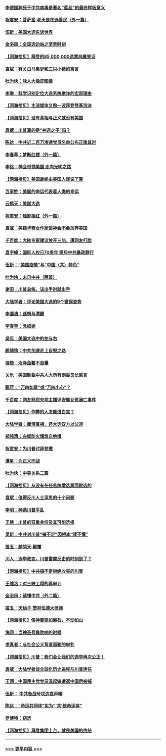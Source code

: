 #### [李偲嫣猝死于中共病毒是著名“蓝丝”的最终样板意义](../pages/nsc993/n12628812.md?t=12181604) 
#### [祝君安：菩萨蛮·老天是在选善民（外一篇）](../pages/nsc993/n12628793.md?t=12181604) 
#### [伍新：美国大选告诉世界](../pages/nsc993/n12628768.md?t=12181604) 
#### [金浴凤：全球选边站之至贵时刻](../pages/nsc993/n12627318.md?t=12181604) 
#### [【网海拾贝】拜登的85,000,000选票纯属笑话](../pages/nsc993/n12626569.md?t=12181604) 
#### [袁斌：有关白马黑驴和三只小猪的寓言](../pages/nsc993/n12626198.md?t=12181604) 
#### [吐为快：咏人大橡皮图章](../pages/nsc993/n12624470.md?t=12181604) 
#### [李琳：科学识别定位大选系统欺诈的宏观理由](../pages/nsc993/n12624340.md?t=12181604) 
#### [【网海拾贝】主流媒体又掀一波拜登登基泡沫](../pages/nsc993/n12624000.md?t=12181604) 
#### [【网海拾贝】没有真相与正义就没有美国](../pages/nsc993/n12621885.md?t=12181604) 
#### [袁斌：川普真的是“神选之子”吗？](../pages/nsc993/n12621749.md?t=12181604) 
#### [陈达：中共近二百万渗透党员名单公布正逢其时](../pages/nsc993/n12620870.md?t=12181604) 
#### [李春草：梦断红楼（外一篇）](../pages/nsc993/n12619122.md?t=12181604) 
#### [李铭：神会带领美国 走向光明之路](../pages/nsc993/n12618584.md?t=12181604) 
#### [【网海拾贝】美国最终由美国人民说了算](../pages/nsc993/n12617255.md?t=12181604) 
#### [百家姓：美国的命运代表着人类的命运](../pages/nsc993/n12615838.md?t=12181604) 
#### [云鹤天：美国大选](../pages/nsc993/n12615994.md?t=12181604) 
#### [祝君安：烛影摇红（外一篇）](../pages/nsc993/n12615975.md?t=12181604) 
#### [袁斌：美籍华裔女作家谈神会不会放弃美国](../pages/nsc993/n12615263.md?t=12181604) 
#### [千百度：大陆专家建议放开三胎，遭网友打脸](../pages/nsc993/n12614456.md?t=12181604) 
#### [袁宇峰：国际人权日70周年 痛斥中共暴政罪行](../pages/nsc993/n12611965.md?t=12181604) 
#### [伍新：“美国疫情”与“中国（共）特色”](../pages/nsc993/n12611463.md?t=12181604) 
#### [吐为快：末日中共（两首）](../pages/nsc993/n12611461.md?t=12181604) 
#### [谢田：川普总统，该出手时就出手](../pages/nsc993/n12610905.md?t=12181604) 
#### [大陆学者：评论美国大选的9个错误姿势](../pages/nsc993/n12609586.md?t=12181604) 
#### [李国涛：迷惘与清醒](../pages/nsc993/n12607532.md?t=12181604) 
#### [李春草：念奴娇](../pages/nsc993/n12607083.md?t=12181604) 
#### [吴侃：美国大选中的左与右](../pages/nsc993/n12607054.md?t=12181604) 
#### [颜纯钩：中共加速走上自毁之路](../pages/nsc993/n12606473.md?t=12181604) 
#### [理悟：沼泽鱼鳖不自量](../pages/nsc993/n12606454.md?t=12181604) 
#### [关乐：美国制裁中共人大所有副委员长感言](../pages/nsc993/n12606442.md?t=12181604) 
#### [甄莳：“万四如意”或“万四小心”？](../pages/nsc993/n12606091.md?t=12181604) 
#### [千百度：网友怒怼央视主播评安徽女孩溺亡事件](../pages/nsc993/n12605370.md?t=12181604) 
#### [【网海拾贝】作弊的人怎能进白宫？](../pages/nsc993/n12603546.md?t=12181604) 
#### [大陆学者：厘清真相，还大选双方以公道](../pages/nsc993/n12603475.md?t=12181604) 
#### [郑纯清：左媒防火墙筑自绝墙](../pages/nsc993/n12602226.md?t=12181604) 
#### [祝君安：为川普讨拜登檄](../pages/nsc993/n12602199.md?t=12181604) 
#### [潭星：为正义而战](../pages/nsc993/n12600926.md?t=12181604) 
#### [吐为快：中美关系二篇](../pages/nsc993/n12600908.md?t=12181604) 
#### [【网海拾贝】从没有在任总统增选票而败选的](../pages/nsc993/n12600435.md?t=12181604) 
#### [袁斌：值得反川人士深思的十个问题](../pages/nsc993/n12600332.md?t=12181604) 
#### [李明：神选川普平乱](../pages/nsc993/n12599751.md?t=12181604) 
#### [王赫：川普的双重身份及其可能选择](../pages/nsc993/n12599723.md?t=12181604) 
#### [吴新：中共对川普“搞不定”因根本“读不懂”](../pages/nsc993/n12599502.md?t=12181604) 
#### [振玉：鹧鸪天‧颠覆](../pages/nsc993/n12599494.md?t=12181604) 
#### [川人：选举政变，川普雷霆反击的时刻到了？](../pages/nsc993/n12599291.md?t=12181604) 
#### [【网海拾贝】中共搞不定拒绝收买的川普](../pages/nsc993/n12598955.md?t=12181604) 
#### [王维洛：对三峡工程的再审计](../pages/nsc993/n12598436.md?t=12181604) 
#### [金浴凤：读懂中共（外二篇）](../pages/nsc993/n12597943.md?t=12181604) 
#### [振玉：天仙子‧赞林伍德大律师](../pages/nsc993/n12597929.md?t=12181604) 
#### [【网海拾贝】信神要坚如磐石，不动如山](../pages/nsc993/n12597901.md?t=12181604) 
#### [海网：当神圣号角吹响的时候](../pages/nsc993/n12595891.md?t=12181604) 
#### [求真者：与社会公义背道而驰的审判](../pages/nsc993/n12595868.md?t=12181604) 
#### [【网海拾贝】川普：我们会让我们的选举再次公正！](../pages/nsc993/n12594930.md?t=12181604) 
#### [袁斌：大陆学者谈全球化历史进程与川普连任](../pages/nsc993/n12594690.md?t=12181604) 
#### [王涵：中国民主党党员温起锋遣返中国后被捕](../pages/nsc993/n12594540.md?t=12181604) 
#### [伍新： 中共备战号坟边哀声嚎](../pages/nsc993/n12593086.md?t=12181604) 
#### [陈达：“命运共同体”实为“‘共’统命运体”](../pages/nsc993/n12590865.md?t=12181604) 
#### [罗博特：窃选](../pages/nsc993/n12590619.md?t=12181604) 
#### [【网海拾贝】拜登集团上台，就是美国的终结](../pages/nsc993/n12589725.md?t=12181604) 

----
#### [ >>> 更早内容 <<< ](../indexes/nsc993-earlier.md)
